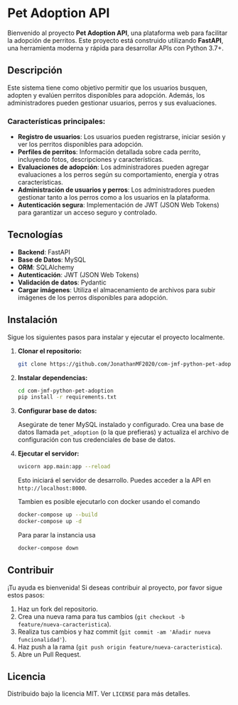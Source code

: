 # Pet Adoption API

Bienvenido al proyecto **Pet Adoption API**, una plataforma web para facilitar la adopción de perritos. Este proyecto está construido utilizando **FastAPI**, una herramienta moderna y rápida para desarrollar APIs con Python 3.7+.

## Descripción

Este sistema tiene como objetivo permitir que los usuarios busquen, adopten y evalúen perritos disponibles para adopción. Además, los administradores pueden gestionar usuarios, perros y sus evaluaciones.

### Características principales:

- **Registro de usuarios**: Los usuarios pueden registrarse, iniciar sesión y ver los perritos disponibles para adopción.
- **Perfiles de perritos**: Información detallada sobre cada perrito, incluyendo fotos, descripciones y características.
- **Evaluaciones de adopción**: Los administradores pueden agregar evaluaciones a los perros según su comportamiento, energía y otras características.
- **Administración de usuarios y perros**: Los administradores pueden gestionar tanto a los perros como a los usuarios en la plataforma.
- **Autenticación segura**: Implementación de JWT (JSON Web Tokens) para garantizar un acceso seguro y controlado.

## Tecnologías

- **Backend**: FastAPI
- **Base de Datos**: MySQL
- **ORM**: SQLAlchemy
- **Autenticación**: JWT (JSON Web Tokens)
- **Validación de datos**: Pydantic
- **Cargar imágenes**: Utiliza el almacenamiento de archivos para subir imágenes de los perros disponibles para adopción.

## Instalación

Sigue los siguientes pasos para instalar y ejecutar el proyecto localmente.

1. **Clonar el repositorio:**

    ```bash
    git clone https://github.com/JonathanMF2020/com-jmf-python-pet-adoption
    ```

2. **Instalar dependencias:**

    ```bash
    cd com-jmf-python-pet-adoption
    pip install -r requirements.txt
    ```

3. **Configurar base de datos:**

    Asegúrate de tener MySQL instalado y configurado. Crea una base de datos llamada `pet_adoption` (o la que prefieras) y actualiza el archivo de configuración con tus credenciales de base de datos.

4. **Ejecutar el servidor:**

    ```bash
    uvicorn app.main:app --reload
    ```

    Esto iniciará el servidor de desarrollo. Puedes acceder a la API en `http://localhost:8000`.

    Tambien es posible ejecutarlo con docker usando el comando

    ```bash
    docker-compose up --build
    docker-compose up -d

    ```

    Para parar la instancia usa

    ```bash
    docker-compose down

    ```

    

## Contribuir

¡Tu ayuda es bienvenida! Si deseas contribuir al proyecto, por favor sigue estos pasos:

1. Haz un fork del repositorio.
2. Crea una nueva rama para tus cambios (`git checkout -b feature/nueva-caracteristica`).
3. Realiza tus cambios y haz commit (`git commit -am 'Añadir nueva funcionalidad'`).
4. Haz push a la rama (`git push origin feature/nueva-caracteristica`).
5. Abre un Pull Request.

## Licencia

Distribuido bajo la licencia MIT. Ver `LICENSE` para más detalles.
